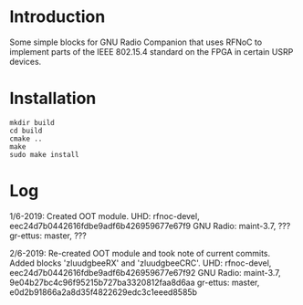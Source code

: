 # Introduction
Some simple blocks for GNU Radio Companion that uses RFNoC to implement parts of
the IEEE 802.15.4 standard on the FPGA in certain USRP devices.

# Installation
```
mkdir build
cd build
cmake ..
make
sudo make install
```

# Log
1/6-2019: Created OOT module.
          UHD: rfnoc-devel, eec24d7b0442616fdbe9adf6b426959677e67f9
          GNU Radio: maint-3.7, ???
          gr-ettus: master, ???

2/6-2019: Re-created OOT module and took note of current commits.
          Added blocks 'zluudgbeeRX' and 'zluudgbeeCRC'.
          UHD: rfnoc-devel,     eec24d7b0442616fdbe9adf6b426959677e67f92
          GNU Radio: maint-3.7, 9e04b27bc4c96f95215b727ba3320812faa8d6aa
          gr-ettus: master,     e0d2b91866a2a8d35f4822629edc3c1eeed8585b
